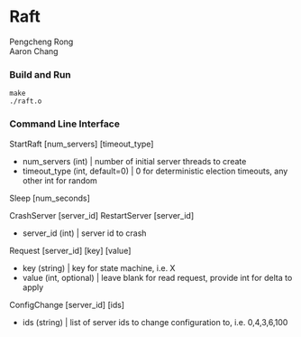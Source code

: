 # Raft
Pengcheng Rong \
Aaron Chang

### Build and Run
```make``` \
```./raft.o```

### Command Line Interface
StartRaft [num_servers] [timeout_type]
   - num_servers (int)             | number of initial server threads to create
   - timeout_type (int, default=0) | 0 for deterministic election timeouts, any other int for random

Sleep [num_seconds]

CrashServer [server_id]
RestartServer [server_id]
   - server_id (int)               | server id to crash

Request [server_id] [key] [value]
   - key (string)                  | key for state machine, i.e. X
   - value (int, optional)         | leave blank for read request, provide int for delta to apply

ConfigChange [server_id] [ids]
   - ids (string)                  | list of server ids to change configuration to, i.e. 0,4,3,6,100
